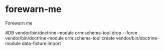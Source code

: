# forewarn-me
Forewarn me

#DB
vendor/bin/doctrine-module orm:schema-tool:drop --force
vendor/bin/doctrine-module orm:schema-tool:create
vendor/bin/doctrine-module data-fixture:import